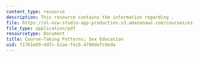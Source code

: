 ```yaml
---
content_type: resource
description: This resource contains the information regarding .
file: https://ol-ocw-studio-app-production.s3.amazonaws.com/courses/es-242-gender-issues-in-academics-and-academia-spring-2004/f1761e89dd7cb1aefecb4788defc6eda_MITES_242S04_ses3.pdf
file_type: application/pdf
resourcetype: Document
title: Course-Taking Patterns; Sex Education
uid: f1761e89-dd7c-b1ae-fecb-4788defc6eda
---
```

